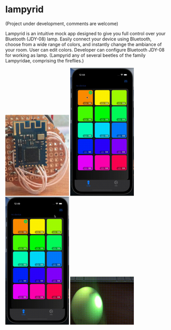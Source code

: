 # lampyrid

(Project under development, comments are welcome)

Lampyrid is an intuitive mock app designed to give you full control over your Bluetooth (JDY-08) lamp. Easily connect your device using Bluetooth, choose from a wide range of colors, and instantly change the ambiance of your room. User can edit colors.
Developer can configure Bluetooth JDY-08 for working as lamp.
(Lampyrid any of several beetles of the family Lampyridae, comprising the fireflies.)

<img src="bt_cpu.jpg" alt="" width="200"/>
<img src="https://github.com/alexthgil/lampyrid/blob/main/device_colors.gif" alt="" width="200"/>
<img src="https://github.com/alexthgil/lampyrid/blob/main/edit_color.gif" alt="" width="200"/>
<img src="https://github.com/alexthgil/lampyrid/blob/main/device_example.gif" alt="" width="200"/>